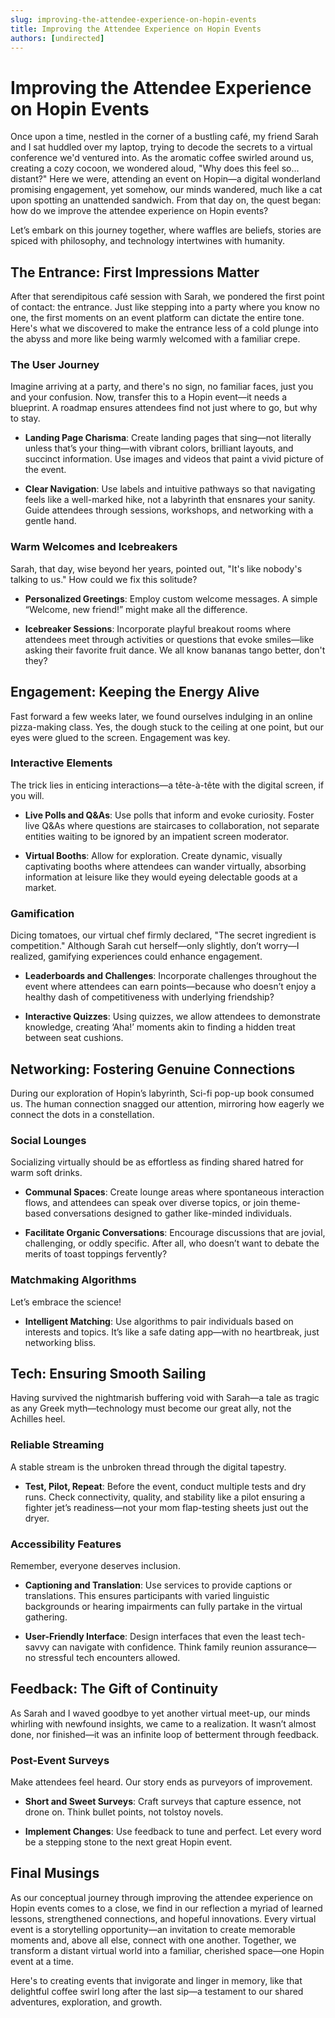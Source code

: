 ```yaml
---
slug: improving-the-attendee-experience-on-hopin-events
title: Improving the Attendee Experience on Hopin Events
authors: [undirected]
---
```



# Improving the Attendee Experience on Hopin Events

Once upon a time, nestled in the corner of a bustling café, my friend Sarah and I sat huddled over my laptop, trying to decode the secrets to a virtual conference we'd ventured into. As the aromatic coffee swirled around us, creating a cozy cocoon, we wondered aloud, "Why does this feel so... distant?" Here we were, attending an event on Hopin—a digital wonderland promising engagement, yet somehow, our minds wandered, much like a cat upon spotting an unattended sandwich. From that day on, the quest began: how do we improve the attendee experience on Hopin events?

Let’s embark on this journey together, where waffles are beliefs, stories are spiced with philosophy, and technology intertwines with humanity.

## **The Entrance: First Impressions Matter**

After that serendipitous café session with Sarah, we pondered the first point of contact: the entrance. Just like stepping into a party where you know no one, the first moments on an event platform can dictate the entire tone. Here's what we discovered to make the entrance less of a cold plunge into the abyss and more like being warmly welcomed with a familiar crepe.

### **The User Journey**

Imagine arriving at a party, and there's no sign, no familiar faces, just you and your confusion. Now, transfer this to a Hopin event—it needs a blueprint. A roadmap ensures attendees find not just where to go, but why to stay.

- **Landing Page Charisma**: Create landing pages that sing—not literally unless that’s your thing—with vibrant colors, brilliant layouts, and succinct information. Use images and videos that paint a vivid picture of the event.

- **Clear Navigation**: Use labels and intuitive pathways so that navigating feels like a well-marked hike, not a labyrinth that ensnares your sanity. Guide attendees through sessions, workshops, and networking with a gentle hand.

### **Warm Welcomes and Icebreakers**

Sarah, that day, wise beyond her years, pointed out, "It's like nobody's talking to us." How could we fix this solitude?

- **Personalized Greetings**: Employ custom welcome messages. A simple “Welcome, new friend!” might make all the difference.

- **Icebreaker Sessions**: Incorporate playful breakout rooms where attendees meet through activities or questions that evoke smiles—like asking their favorite fruit dance. We all know bananas tango better, don't they?

## **Engagement: Keeping the Energy Alive**

Fast forward a few weeks later, we found ourselves indulging in an online pizza-making class. Yes, the dough stuck to the ceiling at one point, but our eyes were glued to the screen. Engagement was key.

### **Interactive Elements**

The trick lies in enticing interactions—a tête-à-tête with the digital screen, if you will.

- **Live Polls and Q&As**: Use polls that inform and evoke curiosity. Foster live Q&As where questions are staircases to collaboration, not separate entities waiting to be ignored by an impatient screen moderator.

- **Virtual Booths**: Allow for exploration. Create dynamic, visually captivating booths where attendees can wander virtually, absorbing information at leisure like they would eyeing delectable goods at a market.

### **Gamification**

Dicing tomatoes, our virtual chef firmly declared, "The secret ingredient is competition." Although Sarah cut herself—only slightly, don’t worry—I realized, gamifying experiences could enhance engagement.

- **Leaderboards and Challenges**: Incorporate challenges throughout the event where attendees can earn points—because who doesn’t enjoy a healthy dash of competitiveness with underlying friendship?

- **Interactive Quizzes**: Using quizzes, we allow attendees to demonstrate knowledge, creating ‘Aha!’ moments akin to finding a hidden treat between seat cushions.

## **Networking: Fostering Genuine Connections**

During our exploration of Hopin’s labyrinth, Sci-fi pop-up book consumed us. The human connection snagged our attention, mirroring how eagerly we connect the dots in a constellation.

### **Social Lounges**

Socializing virtually should be as effortless as finding shared hatred for warm soft drinks.

- **Communal Spaces**: Create lounge areas where spontaneous interaction flows, and attendees can speak over diverse topics, or join theme-based conversations designed to gather like-minded individuals.

- **Facilitate Organic Conversations**: Encourage discussions that are jovial, challenging, or oddly specific. After all, who doesn’t want to debate the merits of toast toppings fervently?

### **Matchmaking Algorithms**

Let’s embrace the science!

- **Intelligent Matching**: Use algorithms to pair individuals based on interests and topics. It’s like a safe dating app—with no heartbreak, just networking bliss.

## **Tech: Ensuring Smooth Sailing**

Having survived the nightmarish buffering void with Sarah—a tale as tragic as any Greek myth—technology must become our great ally, not the Achilles heel.

### **Reliable Streaming**

A stable stream is the unbroken thread through the digital tapestry.

- **Test, Pilot, Repeat**: Before the event, conduct multiple tests and dry runs. Check connectivity, quality, and stability like a pilot ensuring a fighter jet’s readiness—not your mom flap-testing sheets just out the dryer.

### **Accessibility Features**

Remember, everyone deserves inclusion.

- **Captioning and Translation**: Use services to provide captions or translations. This ensures participants with varied linguistic backgrounds or hearing impairments can fully partake in the virtual gathering.

- **User-Friendly Interface**: Design interfaces that even the least tech-savvy can navigate with confidence. Think family reunion assurance—no stressful tech encounters allowed.

## **Feedback: The Gift of Continuity**

As Sarah and I waved goodbye to yet another virtual meet-up, our minds whirling with newfound insights, we came to a realization. It wasn’t almost done, nor finished—it was an infinite loop of betterment through feedback.

### **Post-Event Surveys**

Make attendees feel heard. Our story ends as purveyors of improvement.

- **Short and Sweet Surveys**: Craft surveys that capture essence, not drone on. Think bullet points, not tolstoy novels.

- **Implement Changes**: Use feedback to tune and perfect. Let every word be a stepping stone to the next great Hopin event.

## **Final Musings**

As our conceptual journey through improving the attendee experience on Hopin events comes to a close, we find in our reflection a myriad of learned lessons, strengthened connections, and hopeful innovations. Every virtual event is a storytelling opportunity—an invitation to create memorable moments and, above all else, connect with one another. Together, we transform a distant virtual world into a familiar, cherished space—one Hopin event at a time.

Here's to creating events that invigorate and linger in memory, like that delightful coffee swirl long after the last sip—a testament to our shared adventures, exploration, and growth.